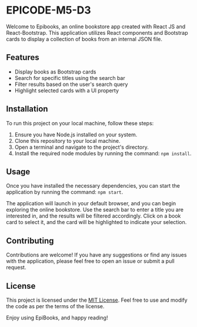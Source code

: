 # EPICODE-M5-D3

Welcome to Epibooks, an online bookstore app created with React JS and React-Bootstrap. This application utilizes React components and Bootstrap cards to display a collection of books from an internal JSON file.

## Features

- Display books as Bootstrap cards
- Search for specific titles using the search bar
- Filter results based on the user's search query
- Highlight selected cards with a UI property

## Installation

To run this project on your local machine, follow these steps:

1. Ensure you have Node.js installed on your system.
2. Clone this repository to your local machine.
3. Open a terminal and navigate to the project's directory.
4. Install the required node modules by running the command: `npm install`.

## Usage

Once you have installed the necessary dependencies, you can start the application by running the command: `npm start`.

The application will launch in your default browser, and you can begin exploring the online bookstore. Use the search bar to enter a title you are interested in, and the results will be filtered accordingly. Click on a book card to select it, and the card will be highlighted to indicate your selection.

## Contributing

Contributions are welcome! If you have any suggestions or find any issues with the application, please feel free to open an issue or submit a pull request. 

## License

This project is licensed under the [MIT License](LICENSE). Feel free to use and modify the code as per the terms of the license.

Enjoy using EpiBooks, and happy reading!
